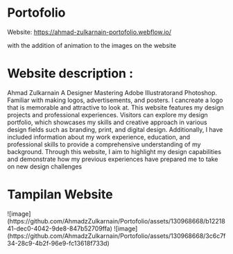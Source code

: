 # Portofolio
Website: https://ahmad-zulkarnain-portofolio.webflow.io/
<p> with the addition of animation to the images on the website
<h1>Website description :</h1>
<p>Ahmad Zulkarnain A Designer Mastering Adobe Illustratorand Photoshop. Familiar with making logos, advertisements, and posters. I cancreate a logo that is memorable and attractive to look at.
This website features my design projects and professional experiences. Visitors can explore my design portfolio, which showcases my skills and creative approach in various design fields such as branding, print, and digital design. Additionally, I have included information about my work experience, education, and professional skills to provide a comprehensive understanding of my background. Through this website, I aim to highlight my design capabilities and demonstrate how my previous experiences have prepared me to take on new design challenges
  <p><h1>Tampilan Website</h1>
  ![image](https://github.com/AhmadzZulkarnain/Portofolio/assets/130968668/b1221841-dec0-4042-9de8-847b52709ffa)
![image](https://github.com/AhmadzZulkarnain/Portofolio/assets/130968668/3c6c7f34-28c9-4b2f-96e9-fc13618f733d)

  
